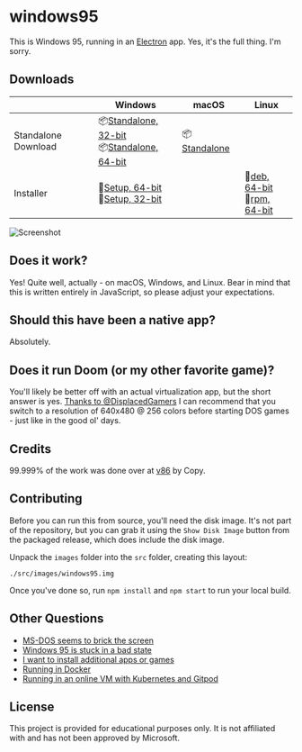# windows95

This is Windows 95, running in an [Electron](https://electronjs.org/) app. Yes, it's the full thing. I'm sorry.

## Downloads
|  | Windows | macOS | Linux |
|---------------------|-----------------------------------------------------------------------------------------------------------------------------------------------------------------------------------------------------------------------------------------------------------------------------|---------------------------------------------------------------------------------------------------------------|---------------------------------------------------------------------------------------------------------------------------------------------------------------------------------------------------------------------------------------------|
| Standalone Download | 📦[Standalone, 32-bit](https://github.com/felixrieseberg/windows95/releases/download/v2.1.0/windows95-2.1.0-win32-standalone-ia32.zip) <br /> 📦[Standalone, 64-bit](https://github.com/felixrieseberg/windows95/releases/download/v2.1.0/windows95-2.1.0-win32-standalone-x64.zip)  | 📦[Standalone](https://github.com/felixrieseberg/windows95/releases/download/v2.1.0/windows95-macos-2.1.0.zip) |  |
| Installer | 💽[Setup, 64-bit](https://github.com/felixrieseberg/windows95/releases/download/v2.1.0/windows95-2.1.0-setup-win32-x64.exe) <br /> 💽[Setup, 32-bit](https://github.com/felixrieseberg/windows95/releases/download/v2.1.0/windows95-2.1.0-setup-win32-ia32.exe)  |  |  💽[deb, 64-bit](https://github.com/felixrieseberg/windows95/releases/download/v2.1.0/windows95-linux-2.1.0_amd64.deb) <br /> 💽[rpm, 64-bit](https://github.com/felixrieseberg/windows95/releases/download/v2.1.0/windows95-linux-2.1.0.x86_64.rpm) |

![Screenshot](https://user-images.githubusercontent.com/1426799/44532591-4ceb3680-a6a8-11e8-8c2c-bc29f3bfdef7.png)

## Does it work?
Yes! Quite well, actually - on macOS, Windows, and Linux. Bear in mind that this is written entirely in JavaScript, so please adjust your expectations.

## Should this have been a native app?
Absolutely.

## Does it run Doom (or my other favorite game)?
You'll likely be better off with an actual virtualization app, but the short answer is yes. [Thanks to
@DisplacedGamers](https://youtu.be/xDXqmdFxofM) I can recommend that you switch to a resolution of
640x480 @ 256 colors before starting DOS games - just like in the good ol' days.

## Credits

99.999% of the work was done over at [v86](https://github.com/copy/v86/) by Copy.

## Contributing

Before you can run this from source, you'll need the disk image. It's not part of the
repository, but you can grab it using the `Show Disk Image` button from the packaged
release, which does include the disk image.

Unpack the `images` folder into the `src` folder, creating this layout:

```
./src/images/windows95.img
```

Once you've done so, run `npm install` and `npm start` to run your local build.

## Other Questions

 * [MS-DOS seems to brick the screen](./HELP.md#ms-dos-seems-to-brick-the-screen)
 * [Windows 95 is stuck in a bad state](./HELP.md#windows-95-is-stuck-in-a-bad-state)
 * [I want to install additional apps or games](./HELP.md#i-want-to-install-additional-apps-or-games)
 * [Running in Docker](./docs/docker-instructions.md)
 * [Running in an online VM with Kubernetes and Gitpod](./docs/docker-kubernetes-gitpod.md)

## License

This project is provided for educational purposes only. It is not affiliated with and has
not been approved by Microsoft.
